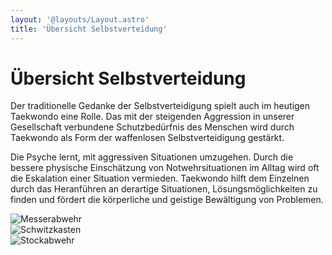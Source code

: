 ```yaml
---
layout: '@layouts/Layout.astro'
title: 'Übersicht Selbstverteidung'
---
```


# Übersicht Selbstverteidung

Der traditionelle Gedanke der Selbstverteidigung spielt auch im heutigen Taekwondo eine Rolle. Das mit der steigenden Aggression in unserer Gesellschaft verbundene Schutzbedürfnis des Menschen wird durch Taekwondo als Form der waffenlosen Selbstverteidigung gestärkt.

Die Psyche lernt, mit aggressiven Situationen umzugehen. Durch die bessere physische Einschätzung von Notwehrsituationen im Alltag wird oft die Eskalation einer Situation vermieden. Taekwondo hilft dem Einzelnen durch das Heranführen an derartige Situationen, Lösungsmöglichkeiten zu finden und fördert die körperliche und geistige Bewältigung von Problemen.

<div class="grid grid-cols-3 gap-4">
    <div>
        <img class="h-auto max-w-full rounded-lg opacity-95 hover:opacity-100 hover:shadow-xl" src="/techniques/sv-messer.jpg" alt="Messerabwehr" />
    </div>
    <div>
        <img class="h-auto max-w-full rounded-lg opacity-95 hover:opacity-100 hover:shadow-xl" src="/techniques/sv-schwitzkasten.jpg" alt="Schwitzkasten" />
    </div>
    <div>
        <img class="h-auto max-w-full rounded-lg opacity-95 hover:opacity-100 hover:shadow-xl" src="/techniques/sv-stock.jpg" alt="Stockabwehr" />
    </div>
</div>
